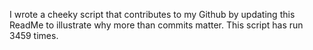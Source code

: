 I wrote a cheeky script that contributes to my Github by updating this ReadMe to illustrate why more than commits matter. This script has run 3459 times.